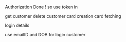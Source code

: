 Authorization Done ! 
so use token in 

get customer 
delete customer
card creation 
card fetching


login details 

use emailID and DOB for login customer